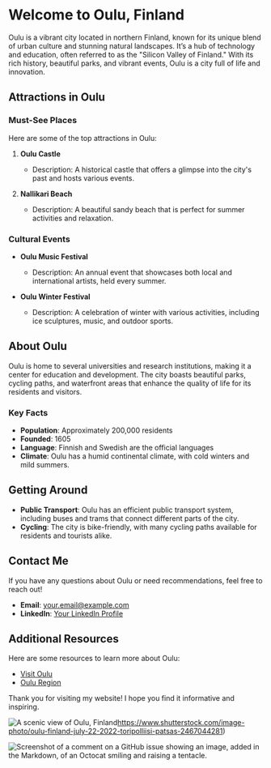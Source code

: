 # Welcome to Oulu, Finland

Oulu is a vibrant city located in northern Finland, known for its unique blend of urban culture and stunning natural landscapes. It’s a hub of technology and education, often referred to as the "Silicon Valley of Finland." With its rich history, beautiful parks, and vibrant events, Oulu is a city full of life and innovation.

## Attractions in Oulu

### Must-See Places
Here are some of the top attractions in Oulu:

1. **Oulu Castle**
   - Description: A historical castle that offers a glimpse into the city's past and hosts various events.
 
   
2. **Nallikari Beach**
   - Description: A beautiful sandy beach that is perfect for summer activities and relaxation.

### Cultural Events
- **Oulu Music Festival**
  - Description: An annual event that showcases both local and international artists, held every summer.
  
- **Oulu Winter Festival**
  - Description: A celebration of winter with various activities, including ice sculptures, music, and outdoor sports.

## About Oulu

Oulu is home to several universities and research institutions, making it a center for education and development. The city boasts beautiful parks, cycling paths, and waterfront areas that enhance the quality of life for its residents and visitors.

### Key Facts
- **Population**: Approximately 200,000 residents
- **Founded**: 1605
- **Language**: Finnish and Swedish are the official languages
- **Climate**: Oulu has a humid continental climate, with cold winters and mild summers.

## Getting Around

- **Public Transport**: Oulu has an efficient public transport system, including buses and trams that connect different parts of the city.
- **Cycling**: The city is bike-friendly, with many cycling paths available for residents and tourists alike.

## Contact Me

If you have any questions about Oulu or need recommendations, feel free to reach out!

- **Email**: [your.email@example.com](mailto:your.email@example.com)
- **LinkedIn**: [Your LinkedIn Profile](https://linkedin.com)


## Additional Resources
Here are some resources to learn more about Oulu:
- [Visit Oulu](https://www.visitoulu.com)
- [Oulu Region](https://www.oulu.fi/en/)

Thank you for visiting my website! I hope you find it informative and inspiring.

![A scenic view of Oulu, Finland]()https://www.shutterstock.com/image-photo/oulu-finland-july-22-2022-toripolliisi-patsas-2467044281)


![Screenshot of a comment on a GitHub issue showing an image, added in the Markdown, of an Octocat smiling and raising a tentacle.](https://myoctocat.com/assets/images/base-octocat.svg)

